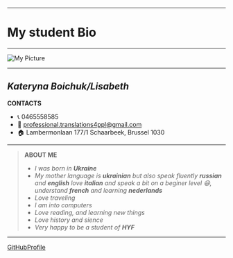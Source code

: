 ___
# My student Bio
___
![My Picture](https://user-images.githubusercontent.com/58074853/71897434-de046580-3156-11ea-9dae-db9c4d33b41a.jpg)
___

## *Kateryna Boichuk/Lisabeth*
**CONTACTS**    

* :telephone_receiver: 0465558585                                             
* :e-mail: professional.translations4ppl@gmail.com                            
* :house: Lambermonlaan 177/1 Schaarbeek, Brussel 1030

___
> **ABOUT ME**
> * *I was born in __Ukraine__*
> * *My mother language is **ukrainian** but also speak fluently __russian__ and **english**
>  love **italian** and speak a bit on a beginer level :smile:, understand __french__ and learning __nederlands__*
> * *Love traveling*
> * *I am into computers* 
> * *Love reading, and learning new things*
> * *Love history and sience* 
> * *Very happy to be a student of __HYF__*
___
[GitHubProfile](https://github.com/KLisabeth)
